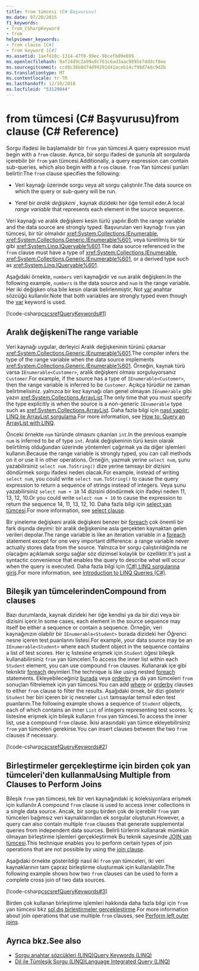 ```yaml
---
title: from tümcesi (C# Başvurusu)
ms.date: 07/20/2015
f1_keywords:
- from_CSharpKeyword
- from
helpviewer_keywords:
- from clause [C#]
- from keyword [C#]
ms.assetid: 1aefd18c-1314-47f8-99ec-9bcefb09e699
ms.openlocfilehash: 9af24d9c2a99a9c763c6ad3aac9895e7dddcf8ee
ms.sourcegitcommit: ccd8c36b0d74d99291d41aceb14cf98d74dc9d2b
ms.translationtype: MT
ms.contentlocale: tr-TR
ms.lasthandoff: 12/10/2018
ms.locfileid: "53129044"
---
```

# <a name="from-clause-c-reference"></a><span data-ttu-id="823f1-102">from tümcesi (C# Başvurusu)</span><span class="sxs-lookup"><span data-stu-id="823f1-102">from clause (C# Reference)</span></span>

<span data-ttu-id="823f1-103">Sorgu ifadesi ile başlamalıdır bir `from` yan tümcesi.</span><span class="sxs-lookup"><span data-stu-id="823f1-103">A query expression must begin with a `from` clause.</span></span> <span data-ttu-id="823f1-104">Ayrıca, bir sorgu ifadesi de şununla alt sorgularda içerebilir bir `from` yan tümcesi.</span><span class="sxs-lookup"><span data-stu-id="823f1-104">Additionally, a query expression can contain sub-queries, which also begin with a `from` clause.</span></span> <span data-ttu-id="823f1-105">`from` Yan tümcesi şunları belirtir:</span><span class="sxs-lookup"><span data-stu-id="823f1-105">The `from` clause specifies the following:</span></span>

- <span data-ttu-id="823f1-106">Veri kaynağı üzerinde sorgu veya alt sorgu çalıştırılır.</span><span class="sxs-lookup"><span data-stu-id="823f1-106">The data source on which the query or sub-query will be run.</span></span>

- <span data-ttu-id="823f1-107">Yerel bir *aralık değişkeni* , kaynak dizideki her öğe temsil eder.</span><span class="sxs-lookup"><span data-stu-id="823f1-107">A local *range variable* that represents each element in the source sequence.</span></span>

<span data-ttu-id="823f1-108">Veri kaynağı ve aralık değişkeni kesin türlü yapılır.</span><span class="sxs-lookup"><span data-stu-id="823f1-108">Both the range variable and the data source are strongly typed.</span></span> <span data-ttu-id="823f1-109">Başvurulan veri kaynağı `from` yan tümcesi, bir tür olmalıdır <xref:System.Collections.IEnumerable>, <xref:System.Collections.Generic.IEnumerable%601>, veya türetilmiş bir tür gibi <xref:System.Linq.IQueryable%601>.</span><span class="sxs-lookup"><span data-stu-id="823f1-109">The data source referenced in the `from` clause must have a type of <xref:System.Collections.IEnumerable>, <xref:System.Collections.Generic.IEnumerable%601>, or a derived type such as <xref:System.Linq.IQueryable%601>.</span></span>

<span data-ttu-id="823f1-110">Aşağıdaki örnekte, `numbers` veri kaynağıdır ve `num` aralık değişkeni.</span><span class="sxs-lookup"><span data-stu-id="823f1-110">In the following example, `numbers` is the data source and `num` is the range variable.</span></span> <span data-ttu-id="823f1-111">Her iki değişken olsa bile kesin olarak belirlenmiştir, Not [var](var.md) anahtar sözcüğü kullanılır.</span><span class="sxs-lookup"><span data-stu-id="823f1-111">Note that both variables are strongly typed even though the [var](var.md) keyword is used.</span></span>

[!code-csharp[cscsrefQueryKeywords#1](~/samples/snippets/csharp/VS_Snippets_VBCSharp/CsCsrefQueryKeywords/CS/From.cs#1)]

## <a name="the-range-variable"></a><span data-ttu-id="823f1-112">Aralık değişkeni</span><span class="sxs-lookup"><span data-stu-id="823f1-112">The range variable</span></span>

<span data-ttu-id="823f1-113">Veri kaynağı uygular, derleyici Aralık değişkeninin türünü çıkarsar <xref:System.Collections.Generic.IEnumerable%601>.</span><span class="sxs-lookup"><span data-stu-id="823f1-113">The compiler infers the type of the range variable when the data source implements <xref:System.Collections.Generic.IEnumerable%601>.</span></span> <span data-ttu-id="823f1-114">Örneğin, kaynak türü varsa `IEnumerable<Customer>`, aralık değişkeni olması sorguluyorsanız `Customer`.</span><span class="sxs-lookup"><span data-stu-id="823f1-114">For example, if the source has a type of `IEnumerable<Customer>`, then the range variable is inferred to be `Customer`.</span></span> <span data-ttu-id="823f1-115">Açıkça türüdür ne zaman belirtmelisiniz. yalnızca bir kez kaynağı olan genel olmayan `IEnumerable` gibi yazın <xref:System.Collections.ArrayList>.</span><span class="sxs-lookup"><span data-stu-id="823f1-115">The only time that you must specify the type explicitly is when the source is a non-generic `IEnumerable` type such as <xref:System.Collections.ArrayList>.</span></span> <span data-ttu-id="823f1-116">Daha fazla bilgi için [nasıl yapılır: LINQ ile ArrayList sorgulama](../../programming-guide/concepts/linq/how-to-query-an-arraylist-with-linq.md).</span><span class="sxs-lookup"><span data-stu-id="823f1-116">For more information, see [How to: Query an ArrayList with LINQ](../../programming-guide/concepts/linq/how-to-query-an-arraylist-with-linq.md).</span></span>

<span data-ttu-id="823f1-117">Önceki örnekte `num` türünde olmasını çıkarılan `int`.</span><span class="sxs-lookup"><span data-stu-id="823f1-117">In the previous example `num` is inferred to be of type `int`.</span></span> <span data-ttu-id="823f1-118">Aralık değişkeninin türü kesin olarak belirtilmiş olduğundan üzerinde yöntemleri çağırmak ya da diğer işlemleri kullanın.</span><span class="sxs-lookup"><span data-stu-id="823f1-118">Because the range variable is strongly typed, you can call methods on it or use it in other operations.</span></span> <span data-ttu-id="823f1-119">Örneğin, yazmak yerine `select num`, şunu yazabilirsiniz `select num.ToString()` dize yerine tamsayı bir dizisini döndürmek sorgu ifadesi neden olacak.</span><span class="sxs-lookup"><span data-stu-id="823f1-119">For example, instead of writing `select num`, you could write `select num.ToString()` to cause the query expression to return a sequence of strings instead of integers.</span></span> <span data-ttu-id="823f1-120">Veya şunu yazabilirsiniz `select num + 10` 14 dizisini döndürmek için ifadeyi neden 11, 13, 12, 10.</span><span class="sxs-lookup"><span data-stu-id="823f1-120">Or you could write `select num + 10` to cause the expression to return the sequence 14, 11, 13, 12, 10.</span></span> <span data-ttu-id="823f1-121">Daha fazla bilgi için [select yan tümcesi](select-clause.md).</span><span class="sxs-lookup"><span data-stu-id="823f1-121">For more information, see [select clause](select-clause.md).</span></span>

<span data-ttu-id="823f1-122">Bir yineleme değişkeni aralık değişkeni benzer bir [foreach](foreach-in.md) çok önemli bir fark dışında deyimi: bir aralık değişkenine asla gerçekten kaynaktan gelen verileri depolar.</span><span class="sxs-lookup"><span data-stu-id="823f1-122">The range variable is like an iteration variable in a [foreach](foreach-in.md) statement except for one very important difference: a range variable never actually stores data from the source.</span></span> <span data-ttu-id="823f1-123">Yalnızca bir sorgu çalıştırıldığında ne olacağını açıklamak sorgu sağlar söz dizimsel kolaylık bir özelliktir.</span><span class="sxs-lookup"><span data-stu-id="823f1-123">It's just a syntactic convenience that enables the query to describe what will occur when the query is executed.</span></span> <span data-ttu-id="823f1-124">Daha fazla bilgi için [(C#) LINQ sorgularına giriş](../../programming-guide/concepts/linq/introduction-to-linq-queries.md).</span><span class="sxs-lookup"><span data-stu-id="823f1-124">For more information, see [Introduction to LINQ Queries (C#)](../../programming-guide/concepts/linq/introduction-to-linq-queries.md).</span></span>

## <a name="compound-from-clauses"></a><span data-ttu-id="823f1-125">Bileşik yan tümcelerinden</span><span class="sxs-lookup"><span data-stu-id="823f1-125">Compound from clauses</span></span>

<span data-ttu-id="823f1-126">Bazı durumlarda, kaynak dizideki her öğe kendisi ya da bir dizi veya bir dizisini içerir.</span><span class="sxs-lookup"><span data-stu-id="823f1-126">In some cases, each element in the source sequence may itself be either a sequence or contain a sequence.</span></span> <span data-ttu-id="823f1-127">Örneğin, veri kaynağınızın olabilir bir `IEnumerable<Student>` burada dizideki her Öğrenci nesne içeren test puanlarını listesi.</span><span class="sxs-lookup"><span data-stu-id="823f1-127">For example, your data source may be an `IEnumerable<Student>` where each student object in the sequence contains a list of test scores.</span></span> <span data-ttu-id="823f1-128">Her iç listesine erişmek için `Student` öğesi bileşik kullanabilirsiniz `from` yan tümceleri.</span><span class="sxs-lookup"><span data-stu-id="823f1-128">To access the inner list within each `Student` element, you can use compound `from` clauses.</span></span> <span data-ttu-id="823f1-129">Kullanarak içe gibi tekniktir [foreach](foreach-in.md) deyimleri.</span><span class="sxs-lookup"><span data-stu-id="823f1-129">The technique is like using nested [foreach](foreach-in.md) statements.</span></span> <span data-ttu-id="823f1-130">Ekleyebileceğiniz [burada](partial-method.md) veya [orderby](orderby-clause.md) ya da yan tümceleri `from` sonuçları filtrelemek için yan tümcesi.</span><span class="sxs-lookup"><span data-stu-id="823f1-130">You can add [where](partial-method.md) or [orderby](orderby-clause.md) clauses to either `from` clause to filter the results.</span></span> <span data-ttu-id="823f1-131">Aşağıdaki örnek, bir dizi gösterir `Student` her biri içeren bir iç nesneler `List` tamsayılar temsil eden test puanlarını.</span><span class="sxs-lookup"><span data-stu-id="823f1-131">The following example shows a sequence of `Student` objects, each of which contains an inner `List` of integers representing test scores.</span></span> <span data-ttu-id="823f1-132">İç listesine erişmek için bileşik kullanın `from` yan tümcesi.</span><span class="sxs-lookup"><span data-stu-id="823f1-132">To access the inner list, use a compound `from` clause.</span></span> <span data-ttu-id="823f1-133">İkisi arasındaki yan tümce ekleyebilirsiniz `from` yan tümceleri gerekirse.</span><span class="sxs-lookup"><span data-stu-id="823f1-133">You can insert clauses between the two `from` clauses if necessary.</span></span>

[!code-csharp[cscsrefQueryKeywords#2](~/samples/snippets/csharp/VS_Snippets_VBCSharp/CsCsrefQueryKeywords/CS/From.cs#2)]

## <a name="using-multiple-from-clauses-to-perform-joins"></a><span data-ttu-id="823f1-134">Birleştirmeler gerçekleştirme için birden çok yan tümceleri'den kullanma</span><span class="sxs-lookup"><span data-stu-id="823f1-134">Using Multiple from Clauses to Perform Joins</span></span>

<span data-ttu-id="823f1-135">Bileşik `from` yan tümcesi, tek bir veri kaynağındaki iç koleksiyonlara erişmek için kullanılır.</span><span class="sxs-lookup"><span data-stu-id="823f1-135">A compound `from` clause is used to access inner collections in a single data source.</span></span> <span data-ttu-id="823f1-136">Ancak, bir sorgu birden çok de içerebilir `from` yan tümceleri bağımsız veri kaynaklarından ek sorgular oluşturun.</span><span class="sxs-lookup"><span data-stu-id="823f1-136">However, a query can also contain multiple `from` clauses that generate supplemental queries from independent data sources.</span></span> <span data-ttu-id="823f1-137">Belirli türlerini kullanarak mümkün olmayan birleştirme işlemleri gerçekleştirmek Bu teknik sayesinde [JOIN yan tümcesi](join-clause.md).</span><span class="sxs-lookup"><span data-stu-id="823f1-137">This technique enables you to perform certain types of join operations that are not possible by using the [join clause](join-clause.md).</span></span>

<span data-ttu-id="823f1-138">Aşağıdaki örnekte gösterildiği nasıl iki `from` yan tümceleri, iki veri kaynaklarının tam çapraz birleştirme oluşturmak için kullanılabilir.</span><span class="sxs-lookup"><span data-stu-id="823f1-138">The following example shows how two `from` clauses can be used to form a complete cross join of two data sources.</span></span>

[!code-csharp[cscsrefQueryKeywords#3](~/samples/snippets/csharp/VS_Snippets_VBCSharp/CsCsrefQueryKeywords/CS/From.cs#3)]

<span data-ttu-id="823f1-139">Birden çok kullanan birleştirme işlemleri hakkında daha fazla bilgi için `from` yan tümcesi bkz [sol dış birleştirmeler gerçekleştirme](../../linq/perform-left-outer-joins.md).</span><span class="sxs-lookup"><span data-stu-id="823f1-139">For more information about join operations that use multiple `from` clauses, see [Perform left outer joins](../../linq/perform-left-outer-joins.md).</span></span>

## <a name="see-also"></a><span data-ttu-id="823f1-140">Ayrıca bkz.</span><span class="sxs-lookup"><span data-stu-id="823f1-140">See also</span></span>

- [<span data-ttu-id="823f1-141">Sorgu anahtar sözcükleri (LINQ)</span><span class="sxs-lookup"><span data-stu-id="823f1-141">Query Keywords (LINQ)</span></span>](query-keywords.md)  
- [<span data-ttu-id="823f1-142">Dil ile Tümleşik Sorgu (LINQ)</span><span class="sxs-lookup"><span data-stu-id="823f1-142">Language Integrated Query (LINQ)</span></span>](../../linq/index.md)  
